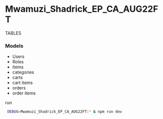 # Mwamuzi_Shadrick_EP_CA_AUG22FT


TABLES
### Models
* Users
* Roles
* items
* categories
* carts
* cart items
* orders
* order items

run

```bash
 DEBUG=Mwamuzi_Shadrick_EP_CA_AUG22FT:* & npm run dev
```